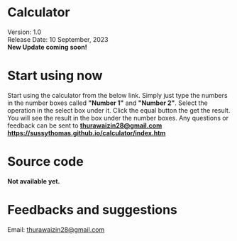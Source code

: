 # Calculator

Version: 1.0 <br>
Release Date: 10 September, 2023 <br>
**New Update coming soon!**

# Start using now

Start using the calculator from the below link.
Simply just type the numbers in the number boxes called **"Number 1"** and **"Number 2"**. Select the operation in the select box under it. Click the equal button the get the result. You will see the result in the box under the number boxes. Any questions or feedback can be sent to **thurawaizin28@gmail.com** 
<br>
**https://sussythomas.github.io/calculator/index.htm**

# Source code
**Not available yet.**

# Feedbacks and suggestions

Email: thurawaizin28@gmail.com

